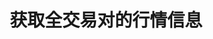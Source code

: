 ---
title: 获取全交易对的行情信息
position_number: 8
type: get
description: /v1/future-u/market/public/q/tickers
parameters:
content_markdown: 注：**此方法不需要签名**
left_code_blocks:
    -
        code_block: "public void getKLine() {\r\n\tString text = HttpUtil.get(URL + \"/data/api/v1/future-u/market/getKLine?market=btc_usdt&type=1min&since=0\");\r\n\tSystem.out.println(text);\r\n}"
        title: Java
        language: java
right_code_blocks:
    - code_block: |-
        {
         "msgInfo": {
            "code": "",
            "msg": ""
          },
          "msg": "",
          "data": [
            {
              "a": "", //24小时成交量
              "c": "", //最新价
              "h": "", //24小时最高价
              "l": "", //24小时最低价
              "o": "", //24小时前第一笔成交价
              "r": "", //24小时涨跌幅
              "s": "", //交易对
              "t": 0, //时间
              "v": "" //24小时成交额
            }
          ],
          "code": 200
        }
      title: Response
      language: json
---